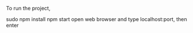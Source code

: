 To run the project,

sudo npm install
npm start
open web browser and type localhost:port, then enter